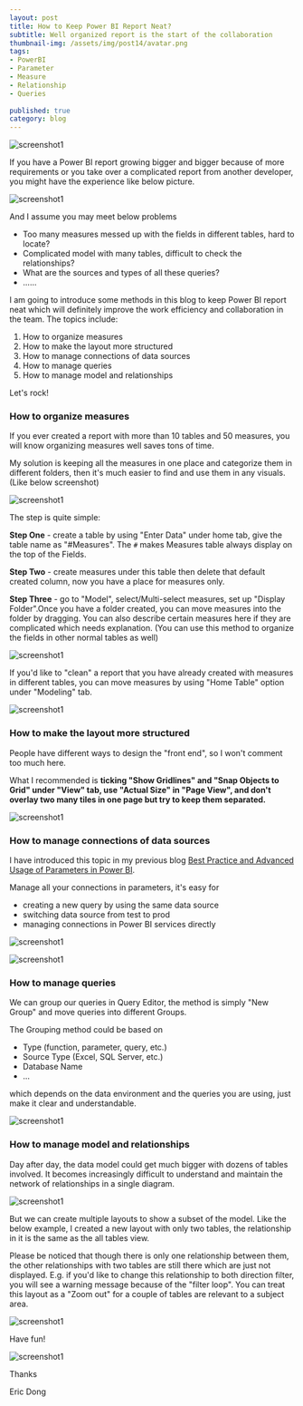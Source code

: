 ```yaml
---  
layout: post  
title: How to Keep Power BI Report Neat?  
subtitle: Well organized report is the start of the collaboration 
thumbnail-img: /assets/img/post14/avatar.png  
tags:  
- PowerBI  
- Parameter
- Measure
- Relationship
- Queries
  
published: true  
category: blog  
---  
```

  
![screenshot1](/assets/img/post14/index.png)  

If you have a Power BI report growing bigger and bigger because of more requirements or you take over a complicated report from another developer, you might have the experience like below picture.

![screenshot1](/assets/img/post14/mess.png) 

And I assume you may meet below problems

* Too many measures messed up with the fields in different tables, hard to locate? 
* Complicated model with many tables, difficult to check the relationships?
* What are the sources and types of all these queries? 
* ......

I am going to introduce some methods in this blog to keep Power BI report neat which will definitely improve the work efficiency and collaboration in the team. The topics include:
1. How to organize measures
2. How to make the layout more structured
3. How to manage connections of data sources
4. How to manage queries 
5. How to manage model and relationships

Let's rock!

### How to organize measures

If you ever created a report with more than 10 tables and 50 measures, you will know organizing measures well saves tons of time.

My solution is keeping all the measures in one place and categorize them in different folders, then it's much easier to find and use them in any visuals. (Like below screenshot)

![screenshot1](/assets/img/post14/measure.png) 

The step is quite simple:

**Step One** - create a table by using "Enter Data" under home tab, give the table name as "#Measures". The `#` makes Measures table always display on the top of the Fields.

**Step Two** - create measures under this table then delete that default created column, now you have a place for measures only.

**Step Three** - go to "Model", select/Multi-select measures, set up "Display Folder".Once you have a folder created, you can move measures into the folder by dragging. You can also describe certain measures here if they are complicated which needs explanation. (You can use this method to organize the fields in other normal tables as well)

![screenshot1](/assets/img/post14/measure2.png) 

If you'd like to "clean" a report that you have already created with measures in different tables, you can move measures by using  "Home Table" option under "Modeling" tab.

![screenshot1](/assets/img/post14/measure3.png) 

### How to make the layout more structured

People have different ways to design the "front end", so I won't comment too much here. 

What I recommended is **ticking "Show Gridlines" and "Snap Objects to Grid" under "View" tab, use "Actual Size" in "Page View", and don't overlay two many tiles in one page but try to keep them separated.**

![screenshot1](/assets/img/post14/snap.png) 

### How to manage connections of data sources

I have introduced this topic in my previous blog [Best Practice and Advanced Usage of Parameters in Power BI](https://dataink.com.au/2018-12-11-Parameters-power-bi/).

Manage all your connections in parameters, it's easy for 
* creating a new query by using the same data source
* switching data source from test to prod
* managing connections in Power BI services directly

![screenshot1](/assets/img/post14/connection.png) 

![screenshot1](/assets/img/post14/connection2.png) 

### How to manage queries 

We can group our queries in Query Editor, the method is simply "New Group" and move queries into different Groups.

The Grouping method could be based on 
* Type (function, parameter, query, etc.)
* Source Type (Excel, SQL Server, etc.)
* Database Name 
* ...

which depends on the data environment and the queries you are using, just make it clear and understandable.

![screenshot1](/assets/img/post14/query.png) 


### How to manage model and relationships

Day after day, the data model could get much bigger with dozens of tables involved. It becomes increasingly difficult to understand and maintain the network of relationships in a single diagram.

![screenshot1](/assets/img/post14/relationship.png) 

But we can create multiple layouts to show a subset of the model. Like the below example, I created a new layout with only two tables, the relationship in it is the same as the all tables view.

Please be noticed that though there is only one relationship between them, the other relationships with two tables are still there which are just not displayed. E.g. if you'd like to change this relationship to both direction filter, you will see a warning message because of the "filter loop". You can treat this layout as a "Zoom out" for a couple of tables are relevant to a subject area. 

![screenshot1](/assets/img/post14/relationship2.png) 


Have fun!

![screenshot1](/assets/img/post14/avatar.png) 


Thanks  
  
Eric Dong  